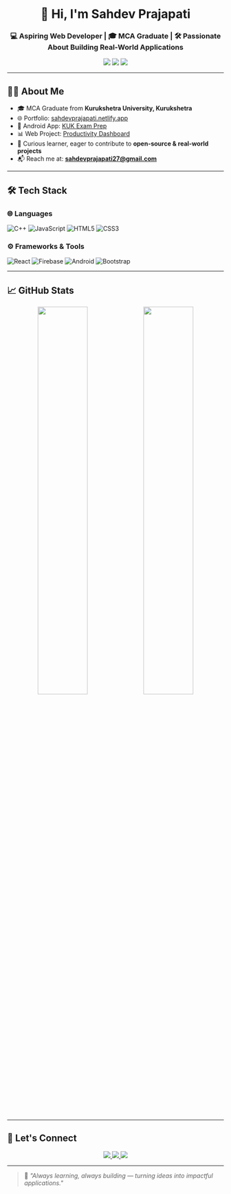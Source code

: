 <h1 align="center">👋 Hi, I'm Sahdev Prajapati</h1>
<h3 align="center">💻 Aspiring Web Developer | 🎓 MCA Graduate | 🛠️ Passionate About Building Real-World Applications</h3>

<p align="center">
  <a href="https://github.com/SahdevPrajapati18"><img src="https://img.shields.io/badge/GitHub-181717?style=flat&logo=github&logoColor=white" /></a>
  <a href="mailto:sahdevprajapati27@gmail.com"><img src="https://img.shields.io/badge/Gmail-D14836?style=flat&logo=gmail&logoColor=white" /></a>
  <a href="https://www.linkedin.com/in/sahdev-prajapati/"><img src="https://img.shields.io/badge/LinkedIn-0077B5?style=flat&logo=linkedin&logoColor=white" /></a>
</p>

---

## 🧑‍🎓 About Me  

- 🎓 MCA Graduate from **Kurukshetra University, Kurukshetra**  
- 🌐 Portfolio: [sahdevprajapati.netlify.app](https://sahdevprajapati.netlify.app/)  
- 📱 Android App: [KUK Exam Prep](https://github.com/SahdevPrajapati18/kukexamprep)  
- 📊 Web Project: [Productivity Dashboard](https://github.com/SahdevPrajapati18/productivity-dashboard)  
- 🚀 Curious learner, eager to contribute to **open-source & real-world projects**  
- 📬 Reach me at: **sahdevprajapati27@gmail.com**

---

## 🛠️ Tech Stack  

### 🌐 Languages  
![C++](https://img.shields.io/badge/C++-00599C?style=flat&logo=c%2B%2B&logoColor=white)
![JavaScript](https://img.shields.io/badge/JavaScript-F7DF1E?style=flat&logo=javascript&logoColor=black)
![HTML5](https://img.shields.io/badge/HTML5-E34F26?style=flat&logo=html5&logoColor=white)
![CSS3](https://img.shields.io/badge/CSS3-1572B6?style=flat&logo=css3&logoColor=white)

### ⚙️ Frameworks & Tools  
![React](https://img.shields.io/badge/React-20232A?style=flat&logo=react&logoColor=61DAFB)
![Firebase](https://img.shields.io/badge/Firebase-FFCA28?style=flat&logo=firebase&logoColor=black)
![Android](https://img.shields.io/badge/Android-3DDC84?style=flat&logo=android&logoColor=white)
![Bootstrap](https://img.shields.io/badge/Bootstrap-7952B3?style=flat&logo=bootstrap&logoColor=white)

---

## 📈 GitHub Stats  

<p align="center">
  <img src="https://github-readme-stats.vercel.app/api?username=SahdevPrajapati18&show_icons=true&theme=tokyonight" width="48%" />
  <img src="https://github-readme-streak-stats.herokuapp.com/?user=SahdevPrajapati18&theme=tokyonight" width="48%" />
</p>

---

## 🔗 Let's Connect  

<p align="center">
  <a href="https://www.linkedin.com/in/sahdev-prajapati/" target="_blank">
    <img src="https://img.shields.io/badge/LinkedIn-0A66C2?style=for-the-badge&logo=linkedin&logoColor=white" />
  </a>
  <a href="mailto:sahdevprajapati27@gmail.com">
    <img src="https://img.shields.io/badge/Gmail-D14836?style=for-the-badge&logo=gmail&logoColor=white" />
  </a>
  <a href="https://github.com/SahdevPrajapati18">
    <img src="https://img.shields.io/badge/GitHub-181717?style=for-the-badge&logo=github&logoColor=white" />
  </a>
</p>

---

> 🧠 *"Always learning, always building — turning ideas into impactful applications."*
